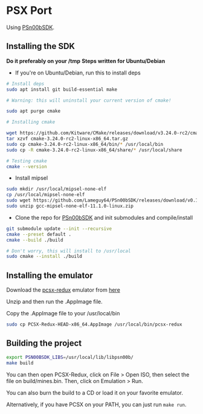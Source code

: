 # PSX Port

Using [PSn00bSDK](https://github.com/Lameguy64/PSn00bSDK).

## Installing the SDK

**Do it preferably on your /tmp**
**Steps written for Ubuntu/Debian**

- If you're on Ubuntu/Debian, run this to install deps

```sh
# Install deps
sudo apt install git build-essential make

# Warning: this will uninstall your current version of cmake! 

sudo apt purge cmake

# Installing cmake

wget https://github.com/Kitware/CMake/releases/download/v3.24.0-rc2/cmake-3.24.0-rc2-linux-x86_64.tar.gz
tar xzvf cmake-3.24.0-rc2-linux-x86_64.tar.gz
sudo cp cmake-3.24.0-rc2-linux-x86_64/bin/* /usr/local/bin
sudo cp -R cmake-3.24.0-rc2-linux-x86_64/share/* /usr/local/share

# Testing cmake
cmake --version
```

- Install mipsel

```sh
sudo mkdir /usr/local/mipsel-none-elf
cp /usr/local/mipsel-none-elf
sudo wget https://github.com/Lameguy64/PSn00bSDK/releases/download/v0.19/gcc-mipsel-none-elf-11.1.0-linux.zip
sudo unzip gcc-mipsel-none-elf-11.1.0-linux.zip
```

- Clone the repo for [PSn00bSDK](https://github.com/Lameguy64/PSn00bSDK) and init submodules and compile/install

```sh
git submodule update --init --recursive
cmake --preset default .
cmake --build ./build

# Don't worry, this will install to /usr/local
sudo cmake --install ./build
```

## Installing the emulator

Download the [pcsx-redux](https://github.com/grumpycoders/pcsx-redux) emulator from [here](https://install.appcenter.ms/orgs/grumpycoders/apps/pcsx-redux-linux64/distribution_groups/public)

Unzip and then run the .AppImage file.

Copy the .AppImage file to your /usr/local/bin

```sh
sudo cp PCSX-Redux-HEAD-x86_64.AppImage /usr/local/bin/pcsx-redux
```

## Building the project

```sh
export PSN00BSDK_LIBS=/usr/local/lib/libpsn00b/
make build
```

You can then open PCSX-Redux, click on File > Open ISO, then select the file on build/mines.bin. Then, click on Emulation > Run.

You can also burn the build to a CD or load it on your favorite emulator.

Alternatively, if you have PCSX on your PATH, you can just run `make run`.
